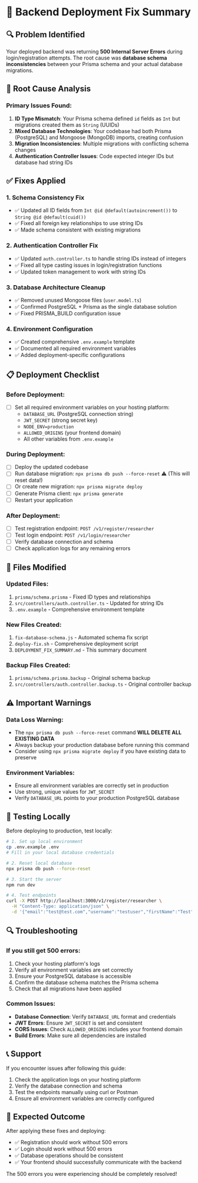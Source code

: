 # 🚀 Backend Deployment Fix Summary

## 🔍 **Problem Identified**
Your deployed backend was returning **500 Internal Server Errors** during login/registration attempts. The root cause was **database schema inconsistencies** between your Prisma schema and your actual database migrations.

## 🎯 **Root Cause Analysis**

### **Primary Issues Found:**
1. **ID Type Mismatch**: Your Prisma schema defined `id` fields as `Int` but migrations created them as `String` (UUIDs)
2. **Mixed Database Technologies**: Your codebase had both Prisma (PostgreSQL) and Mongoose (MongoDB) imports, creating confusion
3. **Migration Inconsistencies**: Multiple migrations with conflicting schema changes
4. **Authentication Controller Issues**: Code expected integer IDs but database had string IDs

## ✅ **Fixes Applied**

### **1. Schema Consistency Fix**
- ✅ Updated all ID fields from `Int @id @default(autoincrement())` to `String @id @default(cuid())`
- ✅ Fixed all foreign key relationships to use string IDs
- ✅ Made schema consistent with existing migrations

### **2. Authentication Controller Fix**
- ✅ Updated `auth.controller.ts` to handle string IDs instead of integers
- ✅ Fixed all type casting issues in login/registration functions
- ✅ Updated token management to work with string IDs

### **3. Database Architecture Cleanup**
- ✅ Removed unused Mongoose files (`user.model.ts`)
- ✅ Confirmed PostgreSQL + Prisma as the single database solution
- ✅ Fixed PRISMA_BUILD configuration issue

### **4. Environment Configuration**
- ✅ Created comprehensive `.env.example` template
- ✅ Documented all required environment variables
- ✅ Added deployment-specific configurations

## 📋 **Deployment Checklist**

### **Before Deployment:**
- [ ] Set all required environment variables on your hosting platform:
  - `DATABASE_URL` (PostgreSQL connection string)
  - `JWT_SECRET` (strong secret key)
  - `NODE_ENV=production`
  - `ALLOWED_ORIGINS` (your frontend domain)
  - All other variables from `.env.example`

### **During Deployment:**
- [ ] Deploy the updated codebase
- [ ] Run database migration: `npx prisma db push --force-reset` ⚠️ (This will reset data!)
- [ ] Or create new migration: `npx prisma migrate deploy`
- [ ] Generate Prisma client: `npx prisma generate`
- [ ] Restart your application

### **After Deployment:**
- [ ] Test registration endpoint: `POST /v1/register/researcher`
- [ ] Test login endpoint: `POST /v1/login/researcher`
- [ ] Verify database connection and schema
- [ ] Check application logs for any remaining errors

## 🔧 **Files Modified**

### **Updated Files:**
1. `prisma/schema.prisma` - Fixed ID types and relationships
2. `src/controllers/auth.controller.ts` - Updated for string IDs
3. `.env.example` - Comprehensive environment template

### **New Files Created:**
1. `fix-database-schema.js` - Automated schema fix script
2. `deploy-fix.sh` - Comprehensive deployment script
3. `DEPLOYMENT_FIX_SUMMARY.md` - This summary document

### **Backup Files Created:**
1. `prisma/schema.prisma.backup` - Original schema backup
2. `src/controllers/auth.controller.backup.ts` - Original controller backup

## ⚠️ **Important Warnings**

### **Data Loss Warning:**
- The `npx prisma db push --force-reset` command **WILL DELETE ALL EXISTING DATA**
- Always backup your production database before running this command
- Consider using `npx prisma migrate deploy` if you have existing data to preserve

### **Environment Variables:**
- Ensure all environment variables are correctly set in production
- Use strong, unique values for `JWT_SECRET`
- Verify `DATABASE_URL` points to your production PostgreSQL database

## 🧪 **Testing Locally**

Before deploying to production, test locally:

```bash
# 1. Set up local environment
cp .env.example .env
# Fill in your local database credentials

# 2. Reset local database
npx prisma db push --force-reset

# 3. Start the server
npm run dev

# 4. Test endpoints
curl -X POST http://localhost:3000/v1/register/researcher \
  -H "Content-Type: application/json" \
  -d '{"email":"test@test.com","username":"testuser","firstName":"Test","lastName":"User","password":"TestPassword123!","termsAccepted":true}'
```

## 🔍 **Troubleshooting**

### **If you still get 500 errors:**
1. Check your hosting platform's logs
2. Verify all environment variables are set correctly
3. Ensure your PostgreSQL database is accessible
4. Confirm the database schema matches the Prisma schema
5. Check that all migrations have been applied

### **Common Issues:**
- **Database Connection**: Verify `DATABASE_URL` format and credentials
- **JWT Errors**: Ensure `JWT_SECRET` is set and consistent
- **CORS Issues**: Check `ALLOWED_ORIGINS` includes your frontend domain
- **Build Errors**: Make sure all dependencies are installed

## 📞 **Support**

If you encounter issues after following this guide:
1. Check the application logs on your hosting platform
2. Verify the database connection and schema
3. Test the endpoints manually using curl or Postman
4. Ensure all environment variables are correctly configured

## 🎉 **Expected Outcome**

After applying these fixes and deploying:
- ✅ Registration should work without 500 errors
- ✅ Login should work without 500 errors  
- ✅ Database operations should be consistent
- ✅ Your frontend should successfully communicate with the backend

The 500 errors you were experiencing should be completely resolved!
